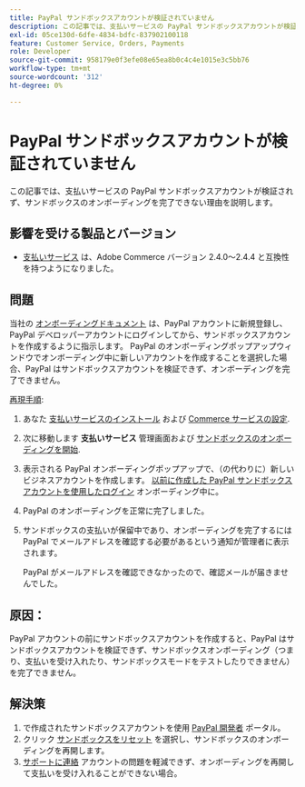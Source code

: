 ```yaml
---
title: PayPal サンドボックスアカウントが検証されていません
description: この記事では、支払いサービスの PayPal サンドボックスアカウントが検証されず、サンドボックスのオンボーディングを完了できない理由を説明します。
exl-id: 05ce130d-6dfe-4834-bdfc-837902100118
feature: Customer Service, Orders, Payments
role: Developer
source-git-commit: 958179e0f3efe08e65ea8b0c4c4e1015e3c5bb76
workflow-type: tm+mt
source-wordcount: '312'
ht-degree: 0%

---
```


# PayPal サンドボックスアカウントが検証されていません

この記事では、支払いサービスの PayPal サンドボックスアカウントが検証されず、サンドボックスのオンボーディングを完了できない理由を説明します。

## 影響を受ける製品とバージョン

* [支払いサービス](https://marketplace.magento.com/magento-payment-services.html) は、Adobe Commerce バージョン 2.4.0～2.4.4 と互換性を持つようになりました。

## 問題

当社の [オンボーディングドキュメント](https://experienceleague.adobe.com/docs/commerce-merchant-services/payment-services/get-started/onboard.html) は、PayPal アカウントに新規登録し、PayPal デベロッパーアカウントにログインしてから、サンドボックスアカウントを作成するように指示します。 PayPal のオンボーディングポップアップウィンドウでオンボーディング中に新しいアカウントを作成することを選択した場合、PayPal はサンドボックスアカウントを検証できず、オンボーディングを完了できません。

<u>再現手順</u>:

1. あなた [支払いサービスのインストール](https://experienceleague.adobe.com/docs/commerce-merchant-services/payment-services/get-started/install.html) および [Commerce サービスの設定](https://experienceleague.adobe.com/docs/commerce-merchant-services/payment-services/get-started/connect.html#configure-commerce-services).
1. 次に移動します **支払いサービス** 管理画面および [サンドボックスのオンボーディングを開始](https://experienceleague.adobe.com/docs/commerce-merchant-services/payment-services/get-started/onboard.html).
1. 表示される PayPal オンボーディングポップアップで、（の代わりに）新しいビジネスアカウントを作成します。 [以前に作成した PayPal サンドボックスアカウントを使用したログイン](https://experienceleague.adobe.com/docs/commerce-merchant-services/payment-services/get-started/sandbox.html#test-in-sandbox-environment) オンボーディング中に。
1. PayPal のオンボーディングを正常に完了しました。
1. サンドボックスの支払いが保留中であり、オンボーディングを完了するには PayPal でメールアドレスを確認する必要があるという通知が管理者に表示されます。

   PayPal がメールアドレスを確認できなかったので、確認メールが届きませんでした。

## 原因：

PayPal アカウントの前にサンドボックスアカウントを作成すると、PayPal はサンドボックスアカウントを検証できず、サンドボックスオンボーディング（つまり、支払いを受け入れたり、サンドボックスモードをテストしたりできません）を完了できません。

## 解決策

1. で作成されたサンドボックスアカウントを使用 [PayPal 開発者](https://developer.paypal.com/docs/api-basics/sandbox/accounts/#create-a-business-sandbox-account) ポータル。
1. クリック [サンドボックスをリセット](https://experienceleague.adobe.com/docs/commerce-merchant-services/payment-services/get-started/sandbox.html#test-in-sandbox-environment) を選択し、サンドボックスのオンボーディングを再開します。
1. [サポートに連絡](mailto:payment-services-support@adobe.com) アカウントの問題を軽減できず、オンボーディングを再開して支払いを受け入れることができない場合。
